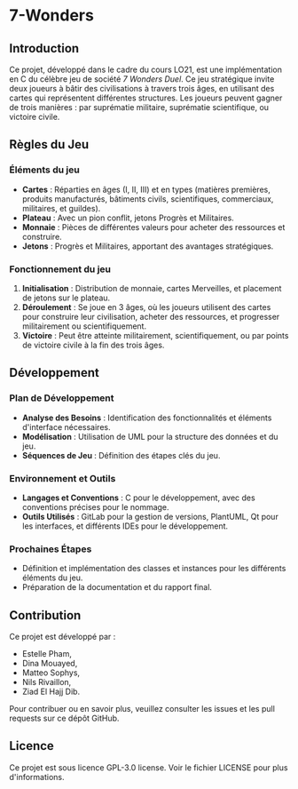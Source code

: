 # 7-Wonders

## Introduction
Ce projet, développé dans le cadre du cours LO21, est une implémentation en C du célèbre jeu de société *7 Wonders Duel*. Ce jeu stratégique invite deux joueurs à bâtir des civilisations à travers trois âges, en utilisant des cartes qui représentent différentes structures. Les joueurs peuvent gagner de trois manières : par suprématie militaire, suprématie scientifique, ou victoire civile.

## Règles du Jeu

### Éléments du jeu
- **Cartes** : Réparties en âges (I, II, III) et en types (matières premières, produits manufacturés, bâtiments civils, scientifiques, commerciaux, militaires, et guildes).
- **Plateau** : Avec un pion conflit, jetons Progrès et Militaires.
- **Monnaie** : Pièces de différentes valeurs pour acheter des ressources et construire.
- **Jetons** : Progrès et Militaires, apportant des avantages stratégiques.

### Fonctionnement du jeu
1. **Initialisation** : Distribution de monnaie, cartes Merveilles, et placement de jetons sur le plateau.
2. **Déroulement** : Se joue en 3 âges, où les joueurs utilisent des cartes pour construire leur civilisation, acheter des ressources, et progresser militairement ou scientifiquement.
3. **Victoire** : Peut être atteinte militairement, scientifiquement, ou par points de victoire civile à la fin des trois âges.

## Développement

### Plan de Développement
- **Analyse des Besoins** : Identification des fonctionnalités et éléments d'interface nécessaires.
- **Modélisation** : Utilisation de UML pour la structure des données et du jeu.
- **Séquences de Jeu** : Définition des étapes clés du jeu.

### Environnement et Outils
- **Langages et Conventions** : C pour le développement, avec des conventions précises pour le nommage.
- **Outils Utilisés** : GitLab pour la gestion de versions, PlantUML, Qt pour les interfaces, et différents IDEs pour le développement.

### Prochaines Étapes
- Définition et implémentation des classes et instances pour les différents éléments du jeu.
- Préparation de la documentation et du rapport final.

## Contribution
Ce projet est développé par : 
- Estelle Pham,
- Dina Mouayed,
- Matteo Sophys,
- Nils Rivaillon,
- Ziad El Hajj Dib.

Pour contribuer ou en savoir plus, veuillez consulter les issues et les pull requests sur ce dépôt GitHub.

## Licence
Ce projet est sous licence GPL-3.0 license. Voir le fichier LICENSE pour plus d'informations.
